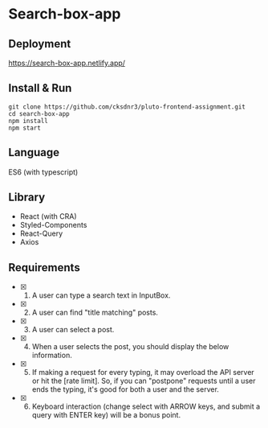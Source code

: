 # Search-box-app

## Deployment

https://search-box-app.netlify.app/

## Install & Run

```shell
git clone https://github.com/cksdnr3/pluto-frontend-assignment.git
cd search-box-app
npm install
npm start
```

## Language

ES6 (with typescript)

## Library

- React (with CRA)
- Styled-Components
- React-Query
- Axios

## Requirements

- [x] 1. A user can type a search text in InputBox.

- [x] 2. A user can find "title matching" posts.
- [x] 3. A user can select a post.
- [x] 4. When a user selects the post, you should display the below information.
- [x] 5. If making a request for every typing, it may overload the API server or hit the [rate limit]. So, if you can "postpone" requests until a user ends the typing, it's good for both a user and the server.
- [x] 6. Keyboard interaction (change select with ARROW keys, and submit a query with ENTER key) will be a bonus point.
